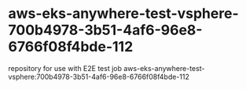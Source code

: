 # aws-eks-anywhere-test-vsphere-700b4978-3b51-4af6-96e8-6766f08f4bde-112
repository for use with E2E test job aws-eks-anywhere-test-vsphere:700b4978-3b51-4af6-96e8-6766f08f4bde-112
